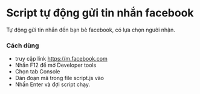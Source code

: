 # Script tự động gửi tin nhắn facebook
Tự động gửi tin nhắn đến bạn bè facebook, có lựa chọn người nhận.
### Cách dùng
- truy cập link https://m.facebook.com
- Nhấn F12 để mở Developer tools
- Chọn tab Console
- Dán đoạn mã trong file script.js vào
- Nhấn Enter và đợi script chạy.
